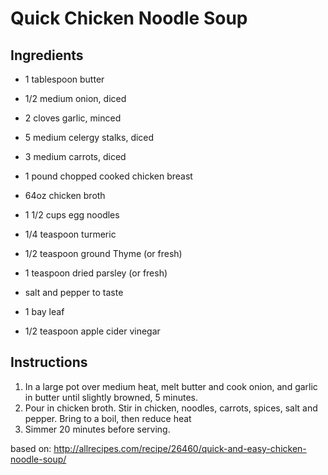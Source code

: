 # Quick Chicken Noodle Soup

## Ingredients
- 1 tablespoon butter 
- 1/2 medium onion, diced 
- 2 cloves garlic, minced

- 5 medium celergy stalks, diced
- 3 medium carrots, diced

- 1 pound chopped cooked chicken breast 
- 64oz chicken broth 
- 1 1/2 cups egg noodles 
- 1/4 teaspoon turmeric
- 1/2 teaspoon ground Thyme (or fresh)
- 1 teaspoon dried parsley (or fresh)
- salt and pepper to taste
- 1 bay leaf
- 1/2 teaspoon apple cider vinegar

## Instructions
1. In a large pot over medium heat, melt butter and cook onion, and garlic in butter until slightly browned, 5 minutes. 
1. Pour in chicken broth. Stir in chicken, noodles, carrots, spices, salt and pepper. Bring to a boil, then reduce heat 
1. Simmer 20 minutes before serving.

based on: http://allrecipes.com/recipe/26460/quick-and-easy-chicken-noodle-soup/
